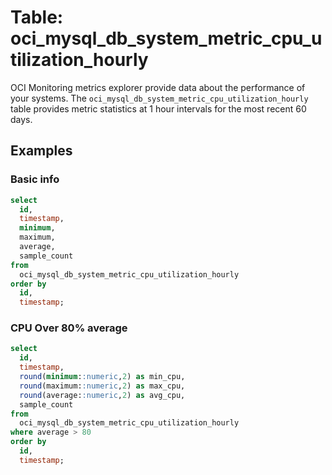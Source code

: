 # Table: oci_mysql_db_system_metric_cpu_utilization_hourly

OCI Monitoring metrics explorer provide data about the performance of your systems. The `oci_mysql_db_system_metric_cpu_utilization_hourly` table provides metric statistics at 1 hour intervals for the most recent 60 days.

## Examples

### Basic info

```sql
select
  id,
  timestamp,
  minimum,
  maximum,
  average,
  sample_count
from
  oci_mysql_db_system_metric_cpu_utilization_hourly
order by
  id,
  timestamp;
```

### CPU Over 80% average

```sql
select
  id,
  timestamp,
  round(minimum::numeric,2) as min_cpu,
  round(maximum::numeric,2) as max_cpu,
  round(average::numeric,2) as avg_cpu,
  sample_count
from
  oci_mysql_db_system_metric_cpu_utilization_hourly
where average > 80
order by
  id,
  timestamp;
```
